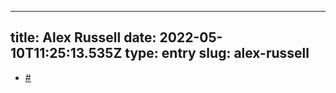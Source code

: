 
---
title: Alex Russell 
date: 2022-05-10T11:25:13.535Z
type: entry
slug: alex-russell
---
*  [#](#627a64fc-cd91-42d6-915b-28f67116370c)<a name="627a64fc-cd91-42d6-915b-28f67116370c"></a>

